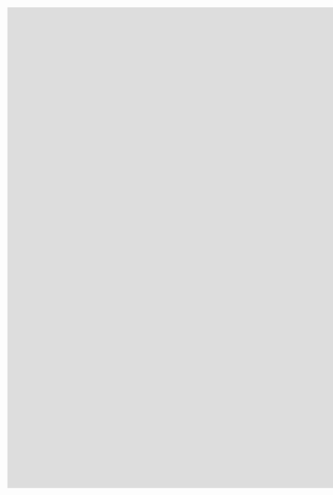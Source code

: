 ﻿<iframe src="https://us3.ca.analytics.ibm.com/bi/?perspective=dashboard&amp;pathRef=.my_folders%2FDashboard%2BCreation%2FAssignment%2B2&amp;closeWindowOnLastView=true&amp;ui_appbar=false&amp;ui_navbar=false&amp;shareMode=embedded&amp;action=view&amp;mode=dashboard" width="1980" height="1080" frameborder="0" gesture="media" allow="encrypted-media" allowfullscreen=""></iframe>
